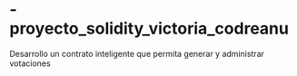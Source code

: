 # -proyecto_solidity_victoria_codreanu
Desarrollo un contrato inteligente que permita generar y administrar votaciones
